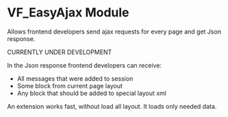 # VF_EasyAjax Module

Allows frontend developers send ajax requests for every page and get Json response.

CURRENTLY UNDER DEVELOPMENT

In the Json response frontend developers can receive:
* All messages that were added to session
* Some block from current page layout
* Any block that should be added to special layout xml

An extension works fast, without load all layout. It loads only needed data.

